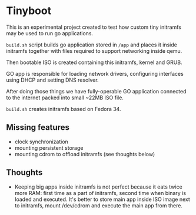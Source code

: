 # Tinyboot

This is an experimental project created to test how
custom tiny initramfs may be used to run go applications.

`build.sh` script builds go application stored in `/app`
and places it inside initramfs together with files required
to support networking inside qemu.

Then bootable ISO is created containing this initramfs, kernel
and GRUB.

GO app is responsible for loading network drivers,
configuring interfaces using DHCP and setting DNS resolver.

After doing those things we have fully-operable GO application
connected to the internet packed into small ~22MB ISO file.

`build.sh` creates initramfs based on Fedora 34.

## Missing features
- clock synchronization
- mounting persistent storage
- mounting cdrom to offload initramfs (see thoughts below)

## Thoughts
- Keeping big apps inside initramfs is not perfect because 
  it eats twice more RAM: first time as a part of initramfs, second time
  when binary is loaded and executed. It's better to store main app inside ISO
  image next to initramfs, mount /dev/cdrom and execute the main app from there.
